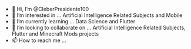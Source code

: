 - 👋 Hi, I’m @CleberPresidente100
- 👀 I’m interested in ... Artificial Intelligence Related Subjects and Mobile
- 🌱 I’m currently learning ... Data Science and Flutter
- 💞️ I’m looking to collaborate on ... Artificial Intelligence Related Subjects, Flutter and Minecraft Mods projects
- 📫 How to reach me ... 

<!---
CleberPresidente100/CleberPresidente100 is a ✨ special ✨ repository because its `README.md` (this file) appears on your GitHub profile.
You can click the Preview link to take a look at your changes.
--->
